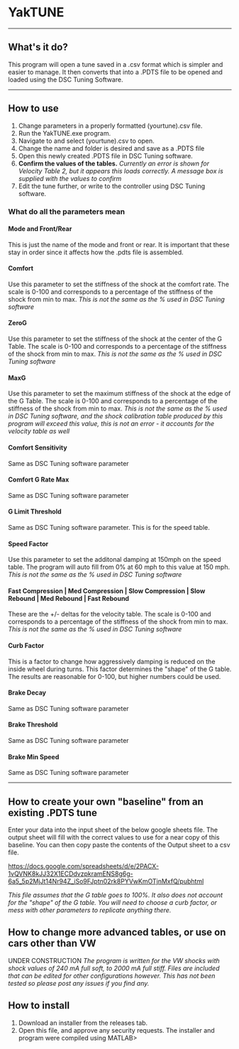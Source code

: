# YakTUNE
----
## What's it do?
This program will open a tune saved in a .csv format which is simpler and easier to manage. It then converts that into a .PDTS file to be opened and loaded using the DSC Tuning Software.

----
## How to use
1. Change parameters in a properly formatted (yourtune).csv file.
2. Run the YakTUNE.exe program.
3. Navigate to and select (yourtune).csv to open.
4. Change the name and folder is desired and save as a .PDTS file
5. Open this newly created .PDTS file in DSC Tuning software.
6. **Confirm the values of the tables.** *Currently an error is shown for Velocity Table 2, but it appears this loads correctly. A message box is supplied with the values to confirm*
7. Edit the tune further, or write to the controller using DSC Tuning software.

### What do all the parameters mean
#### Mode and Front/Rear
This is just the name of the mode and front or rear. It is important that these stay in order since it affects how the .pdts file is assembled.
#### Comfort
Use this parameter to set the stiffness of the shock at the comfort rate. The scale is 0-100 and corresponds to a percentage of the stiffness of the shock from min to max. *This is not the same as the % used in DSC Tuning software*
#### ZeroG
Use this parameter to set the stiffness of the shock at the center of the G Table. The scale is 0-100 and corresponds to a percentage of the stiffness of the shock from min to max. *This is not the same as the % used in DSC Tuning software*
#### MaxG
Use this parameter to set the maximum stiffness of the shock at the edge of the G Table. The scale is 0-100 and corresponds to a percentage of the stiffness of the shock from min to max. *This is not the same as the % used in DSC Tuning software, and the shock calibration table produced by this program will exceed this value, this is not an error - it accounts for the velocity table as well*
#### Comfort Sensitivity
Same as DSC Tuning software parameter
#### Comfort G Rate Max
Same as DSC Tuning software parameter
#### G Limit Threshold
Same as DSC Tuning software parameter. This is for the speed table.
#### Speed Factor
Use this parameter to set the additonal damping at 150mph on the speed table. The program will auto fill from 0% at 60 mph to this value at 150 mph. *This is not the same as the % used in DSC Tuning software*
#### Fast Compression | Med Compression |	Slow Compression |	Slow Rebound |	Med Rebound |	Fast Rebound
These are the +/- deltas for the velocity table. The scale is 0-100 and corresponds to a percentage of the stiffness of the shock from min to max. *This is not the same as the % used in DSC Tuning software*
#### Curb Factor
This is a factor to change how aggressively damping is reduced on the inside wheel during turns. This factor determines the "shape" of the G table. The results are reasonable for 0-100, but higher numbers could be used.
#### Brake Decay
Same as DSC Tuning software parameter
#### Brake Threshold
Same as DSC Tuning software parameter
#### Brake Min Speed
Same as DSC Tuning software parameter

----
## How to create your own "baseline" from an existing .PDTS tune

Enter your data into the input sheet of the below google sheets file. The output sheet will fill with the correct values to use for a near copy of this baseline. You can then copy paste the contents of the Output sheet to a csv file.

https://docs.google.com/spreadsheets/d/e/2PACX-1vQVNK8kJJ32X1ECDdvzpkramENS8g6g-6a5_5p2MjJt14Nr94Z_iSo9FJptn02rk8PYVwKmOTjnMxfQ/pubhtml

*This file assumes that the G table goes to 100%. It also does not account for the "shape" of the G table. You will need to choose a curb factor, or mess with other parameters to replicate anything there.*

## How to change more advanced tables, or use on cars other than VW

UNDER CONSTRUCTION
*The program is written for the VW shocks with shock values of 240 mA full soft, to 2000 mA full stiff. Files are included that can be edited for other configurations however. This has not been tested so please post any issues if you find any.*

## How to install
1. Download an installer from the releases tab.
2. Open this file, and approve any security requests.
The installer and program were compiled using MATLAB>
